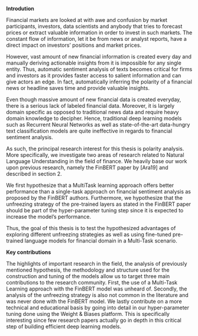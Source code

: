 **Introdution**

Financial markets are looked at with awe and confusion by market participants, investors, data scientists and anybody that tries to forecast prices or extract valuable information in order to invest in such markets. The constant flow of information, let it be from news or analyst reports, have a direct impact on investors’ positions and market prices.

However, vast amount of new financial information is created every day and manually deriving actionable insights from it is impossible for any single entity. Thus, automatic sentiment analysis of texts becomes critical for firms and investors as it provides faster access to salient information and can give actors an edge. In fact, automatically inferring the polarity of a financial news or headline saves time and provide valuable insights. 

Even though massive amount of new financial data is created everyday, there is a serious lack of labeled financial data. Moreover, it is largely domain specific as opposed to traditional news data and require heavy domain knowledge to decipher. Hence, traditional deep learning models such as Recurrent Neural Networks as well as state-of-the-art data-hungry text classification models are quite ineffective in regards to financial sentiment analysis. 

As such, the principal research interest for this thesis is polarity analysis. More specifically, we investigate two areas of research related to Natural Language Understanding in the field of finance. We heavily base our work upon previous research, namely the FinBERT paper by [Ara19] and described in section 2. 

We first hypothesize that a MultiTask learning approach offers better performance than a single-task approach on financial sentiment analysis as proposed by the FinBERT authors. Furthermore, we hypothesize that the unfreezing strategy of the pre-trained layers as stated in the FinBERT paper should be part of the hyper-parameter tuning step since it is expected to increase the model’s performance. 

Thus, the goal of this thesis is to test the hypothesized advantages of exploring different unfreezing strategies as well as using fine-tuned pre-trained language models for financial domain in a Multi-Task scenario.

**Key contributions**

The highlights of important research in the field, the analysis of previously mentioned hypothesis, the methodology and structure used for the construction and tuning of the models allow us to target three main contributions to the research community. First, the use of a Multi-Task Learning approach with the FinBERT model was unheard of. Secondly, the analysis of the unfreezing strategy is also not common in the literature and was never done with the FinBERT model. We lastly contribute on a more technical and educational basis by going into detail in our hyper-parameter tuning done using the Weight & Biases platform. This is specifically interesting since few research papers actually go in depth in this critical step of building efficient deep learning models.
